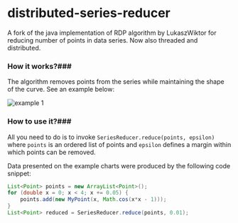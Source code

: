 distributed-series-reducer
==============

A fork of the java implementation of RDP algorithm by LukaszWiktor for reducing number of points in data series. Now also threaded and distributed.


### How it works?###

The algorithm removes points from the series while maintaining the shape of the curve. See an example below:

![example 1](https://raw.github.com/wiki/LukaszWiktor/series-reducer/examples/example1.png)

### How to use it?###


All you need to do is to invoke `SeriesReducer.reduce(points, epsilon)` where `points` is an ordered list of points and `epsilon` defines a margin within which points can be removed.

Data presented on the example charts were produced by the following code snippet:
```java
List<Point> points = new ArrayList<Point>();
for (double x = 0; x < 4; x += 0.05) {
    points.add(new MyPoint(x, Math.cos(x*x - 1)));
}
List<Point> reduced = SeriesReducer.reduce(points, 0.01);
```